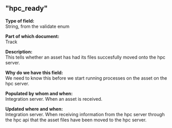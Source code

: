 ## "hpc_ready"

**Type of field:**  
String, from the validate enum  

**Part of which document:**  
Track

**Description:**  
This tells whether an asset has had its files succesfully moved onto the hpc server.  

**Why do we have this field:**  
We need to know this before we start running processes on the asset on the hpc server.  

**Populated by whom and when:**  
Integration server. When an asset is received. 

**Updated where and when:**  
Integration server. When receiving information from the hpc server through the hpc api that the asset files have been moved to the hpc server. 
